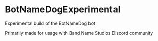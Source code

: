 # BotNameDogExperimental
Experimental build of the BotNameDog bot

Primarily made for usage with Band Name Studios Discord community
